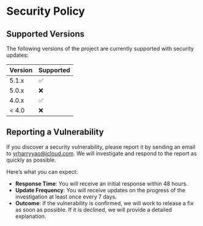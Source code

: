 
# Security Policy

## Supported Versions

The following versions of the project are currently supported with security updates:

| Version | Supported          |
| ------- | ------------------ |
| 5.1.x   | :white_check_mark: |
| 5.0.x   | :x:                |
| 4.0.x   | :white_check_mark: |
| < 4.0   | :x:                |

## Reporting a Vulnerability

If you discover a security vulnerability, please report it by sending an email to yrharryyao@icloud.com. 
We will investigate and respond to the report as quickly as possible.

Here’s what you can expect:
- **Response Time**: You will receive an initial response within 48 hours.
- **Update Frequency**: You will receive updates on the progress of the investigation at least once every 7 days.
- **Outcome**: If the vulnerability is confirmed, we will work to release a fix as soon as possible. If it is declined, we will provide a detailed explanation.
